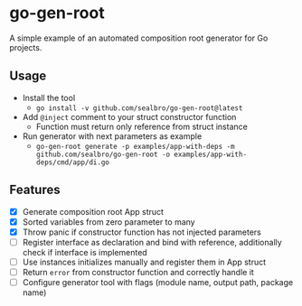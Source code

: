# go-gen-root

A simple example of an automated composition root generator for Go projects.

## Usage

- Install the tool
  - `go install -v github.com/sealbro/go-gen-root@latest`
- Add `@inject` comment to your struct constructor function
  - Function must return only reference from struct instance
- Run generator with next parameters as example
  - `go-gen-root generate -p examples/app-with-deps -m github.com/sealbro/go-gen-root -o examples/app-with-deps/cmd/app/di.go`

## Features

- [x] Generate composition root App struct
- [x] Sorted variables from zero parameter to many
- [x] Throw panic if constructor function has not injected parameters
- [ ] Register interface as declaration and bind with reference, additionally check if interface is implemented
- [ ] Use instances initializes manually and register them in App struct
- [ ] Return `error` from constructor function and correctly handle it
- [ ] Configure generator tool with flags (module name, output path, package name)